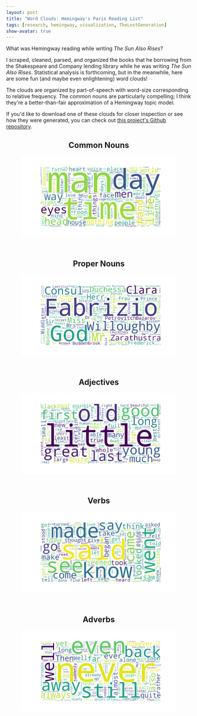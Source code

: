 ```yaml
---
layout: post
title: "Word Clouds: Hemingway's Paris Reading List"
tags: [research, hemingway, visualization, TheLostGeneration]
show-avatar: true
---
```


What was Hemingway reading while writing *The Sun Also Rises*?

I scraped, cleaned, parsed, and organized the books that he borrowing from the Shakespeare and Company lending library while he was writing *The Sun Also Rises*.
Statistical analysis is forthcoming, but in the meanwhile, here are some fun (and maybe even enlightening) word clouds! 

The clouds are organized by part-of-speech with word-size corresponding to relative frequency. The common nouns are particularly compelling; I think they're 
a better-than-fair approximation of a Hemingway topic model.

If you'd like to download one of these clouds for closer inspection or see how they were generated, you can check out [this
project's Github repository](https://github.com/Codyvanzandt/HemingwayStylometry).

<center> <h2>Common Nouns</h2> </center>
<figure>
  <center> 
    <img src="/img/hemingway_noun_cloud.png" align="middle" alt="a green, blue, and yellow word cloud of common nouns">
  </center>
</figure>

<br>

<center> <h2>Proper Nouns</h2> </center>
<figure>
  <center> 
    <img src="/img/hemingway_proper_noun_cloud.png" align="middle" alt="a green, blue, and yellow word cloud of proper nouns">
  </center>
</figure>

<br>

<center> <h2>Adjectives</h2> </center>
<figure>
  <center> 
    <img src="/img/hemingway_adjective_cloud.png" align="middle" alt="a green, blue, and yellow word cloud of adjectives">
  </center>
</figure>

<br>

<center> <h2>Verbs</h2> </center>
<figure>
  <center> 
    <img src="/img/hemingway_verb_cloud.png" align="middle" alt="a green, blue, and yellow word cloud of verbs">
  </center>
</figure>

<br>

<center> <h2>Adverbs</h2> </center>
<figure>
  <center> 
    <img src="/img/hemingway_adverb_cloud.png" align="middle" alt="a green, blue, and yellow word cloud of adverbs">
  </center>
</figure>

<br>

